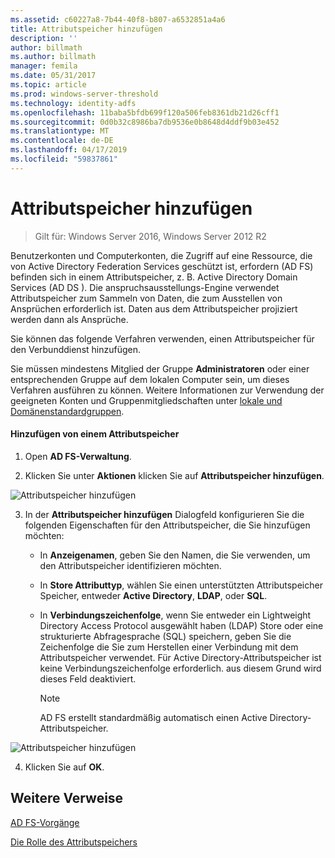 ```yaml
---
ms.assetid: c60227a8-7b44-40f8-b807-a6532851a4a6
title: Attributspeicher hinzufügen
description: ''
author: billmath
ms.author: billmath
manager: femila
ms.date: 05/31/2017
ms.topic: article
ms.prod: windows-server-threshold
ms.technology: identity-adfs
ms.openlocfilehash: 11baba5bfdb699f120a506feb8361db21d26cff1
ms.sourcegitcommit: 0d0b32c8986ba7db9536e0b8648d4ddf9b03e452
ms.translationtype: MT
ms.contentlocale: de-DE
ms.lasthandoff: 04/17/2019
ms.locfileid: "59837861"
---
```

# <a name="add-an-attribute-store"></a>Attributspeicher hinzufügen

>Gilt für: Windows Server 2016, Windows Server 2012 R2

Benutzerkonten und Computerkonten, die Zugriff auf eine Ressource, die von Active Directory Federation Services geschützt ist, erfordern \(AD FS\) befinden sich in einem Attributspeicher, z. B. Active Directory Domain Services \(AD DS \). Die anspruchsausstellungs-Engine verwendet Attributspeicher zum Sammeln von Daten, die zum Ausstellen von Ansprüchen erforderlich ist. Daten aus dem Attributspeicher projiziert werden dann als Ansprüche.  
  
Sie können das folgende Verfahren verwenden, einen Attributspeicher für den Verbunddienst hinzufügen.  
  
Sie müssen mindestens Mitglied der Gruppe **Administratoren** oder einer entsprechenden Gruppe auf dem lokalen Computer sein, um dieses Verfahren ausführen zu können.  Weitere Informationen zur Verwendung der geeigneten Konten und Gruppenmitgliedschaften unter [lokale und Domänenstandardgruppen](https://go.microsoft.com/fwlink/?LinkId=83477).   
  
#### <a name="to-add-an-attribute-store"></a>Hinzufügen von einem Attributspeicher  
  
1.  Open **AD FS-Verwaltung**.  
  
2.  Klicken Sie unter **Aktionen** klicken Sie auf **Attributspeicher hinzufügen**.  

![Attributspeicher hinzufügen](media/Add-an-Attribute-Store/addstore1.PNG)
  
3.  In der **Attributspeicher hinzufügen** Dialogfeld konfigurieren Sie die folgenden Eigenschaften für den Attributspeicher, die Sie hinzufügen möchten:  
  
    -   In **Anzeigenamen**, geben Sie den Namen, die Sie verwenden, um den Attributspeicher identifizieren möchten.  
  
    -   In **Store Attributtyp**, wählen Sie einen unterstützten Attributspeicher Speicher, entweder **Active Directory**, **LDAP**, oder **SQL**.  
  
    -   In **Verbindungszeichenfolge**, wenn Sie entweder ein Lightweight Directory Access Protocol ausgewählt haben \(LDAP\) Store oder eine strukturierte Abfragesprache \(SQL\) speichern, geben Sie die Zeichenfolge die Sie zum Herstellen einer Verbindung mit dem Attributspeicher verwendet. Für Active Directory-Attributspeicher ist keine Verbindungszeichenfolge erforderlich. aus diesem Grund wird dieses Feld deaktiviert.  
  
        > [!NOTE]  
        > AD FS erstellt standardmäßig automatisch einen Active Directory-Attributspeicher.  
 
![Attributspeicher hinzufügen](media/Add-an-Attribute-Store/addstore2.PNG) 

4.  Klicken Sie auf **OK**.  
  
## <a name="additional-references"></a>Weitere Verweise  

[AD FS-Vorgänge](../../ad-fs/AD-FS-2016-Operations.md)
  
[Die Rolle des Attributspeichers](../../ad-fs/technical-reference/The-Role-of-Attribute-Stores.md)  
